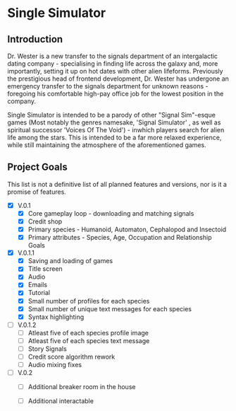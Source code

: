 # Single Simulator
## Introduction
Dr. Wester is a new transfer to the signals department of an intergalactic dating company - specialising in finding life across the galaxy and, more importantly, setting it up on hot dates with other alien lifeforms.
Previously the prestigious head of frontend development, Dr. Wester has undergone an emergency transfer to the signals department for unknown reasons - foregoing his comfortable high-pay office job for the lowest position in the company.

Single Simulator is intended to be a parody of other "Signal Sim"-esque games (Most notably the genres namesake, 'Signal Simulator' , as well as spiritual successor 'Voices Of The Void')  - inwhich players search for alien life among the stars.
This is intended to be a far more relaxed experience, while still maintaining the atmosphere of the aforementioned games. 
 
## Project Goals

This list is not a definitive list of all planned features and versions, nor is it a promise of features. 

- [x] V.0.1
	- [x] Core gameplay loop - downloading and matching signals
	- [x] Credit shop
	- [x] Primary species - Humanoid, Automaton, Cephalopod and Insectoid
	- [x] Primary attributes - Species, Age, Occupation and Relationship Goals
- [x] V.0.1.1
	- [x] Saving and loading of games
	- [x] Title screen
	- [x] Audio
	- [x] Emails
	- [x] Tutorial
	- [x] Small number of profiles for each species
	- [x] Small number of unique text messages for each species
	- [x] Syntax highlighting
- [ ] V.0.1.2
	- [ ] Atleast five of each species profile image
	- [ ] Atleast five of each species text message
	- [ ] Story Signals
	- [ ] Credit score algorithm rework
	- [ ] Audio mixing fixes
- [ ] V.0.2
	- [ ] Additional breaker room in the house
	- [ ] Additional interactable
	
 
